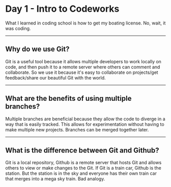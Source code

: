 # Day 1 - Intro to Codeworks
What I learned in coding school is how to get my boating license. No, wait, it was coding.

---

## Why do we use Git?
Git is a useful tool because it allows multiple developers to work locally on code, and then push it to a remote server where others can comment and collaborate. So we use it because it's easy to collaborate on projects/get feedback/share our beautiful Git with the world.

---

## What are the benefits of using multiple branches? 
Multiple branches are beneficial because they allow the code to diverge in a way that is easily tracked. This allows for experimentation without having to make multiple new projects. Branches can be merged together later.

---

## What is the difference between Git and Github?
Git is a local repository, Github is a remote server that hosts Git and allows others to view or make changes to the Git. If Git is a train car, Github is the station. But the station is in the sky and everyone has their own train car that merges into a mega sky train. Bad analogy.
